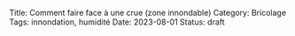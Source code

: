 Title: Comment faire face à une crue (zone innondable)
Category: Bricolage
Tags: innondation, humidité
Date: 2023-08-01
Status: draft
